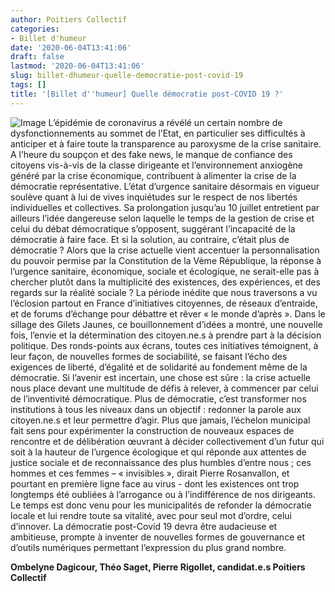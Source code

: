 ```yaml
---
author: Poitiers Collectif
categories:
- Billet d'humeur
date: '2020-06-04T13:41:06'
draft: false
lastmod: '2020-06-04T13:41:06'
slug: billet-dhumeur-quelle-democratie-post-covid-19
tags: []
title: '[Billet d''humeur] Quelle démocratie post-COVID 19 ?'
---
```


![Image](/images/2025/billet-dhumeur-quelle-democratie-post-covid-19/BilletOTP-1024x576.jpg) L’épidémie de coronavirus a révélé un certain nombre de dysfonctionnements au sommet de l’Etat, en particulier ses difficultés à anticiper et à faire toute la transparence au paroxysme de la crise sanitaire. A l’heure du soupçon et des fake news, le manque de confiance des citoyens vis-à-vis de la classe dirigeante et l’environnement anxiogène généré par la crise économique, contribuent à alimenter la crise de la démocratie représentative. L’état d’urgence sanitaire désormais en vigueur soulève quant à lui de vives inquiétudes sur le respect de nos libertés individuelles et collectives. Sa prolongation jusqu’au 10 juillet entretient par ailleurs l’idée dangereuse selon laquelle le temps de la gestion de crise et celui du débat démocratique s’opposent, suggérant l’incapacité de la démocratie à faire face. Et si la solution, au contraire, c’était plus de démocratie ? Alors que la crise actuelle vient accentuer la personnalisation du pouvoir permise par la Constitution de la Vème République, la réponse à l’urgence sanitaire, économique, sociale et écologique, ne serait-elle pas à chercher plutôt dans la multiplicité des existences, des expériences, et des regards sur la réalité sociale ? La période inédite que nous traversons a vu l’éclosion partout en France d’initiatives citoyennes, de réseaux d’entraide, et de forums d’échange pour débattre et rêver « le monde d’après ». Dans le sillage des Gilets Jaunes, ce bouillonnement d’idées a montré, une nouvelle fois, l’envie et la détermination des citoyen.ne.s à prendre part à la décision politique. Des ronds-points aux écrans, toutes ces initiatives témoignent, à leur façon, de nouvelles formes de sociabilité, se faisant l’écho des exigences de liberté, d’égalité et de solidarité au fondement même de la démocratie. Si l’avenir est incertain, une chose est sûre : la crise actuelle nous place devant une multitude de défis à relever, à commencer par celui de l’inventivité démocratique. Plus de démocratie, c’est transformer nos institutions à tous les niveaux dans un objectif : redonner la parole aux citoyen.ne.s et leur permettre d’agir. Plus que jamais, l’échelon municipal fait sens pour expérimenter la construction de nouveaux espaces de rencontre et de délibération œuvrant à décider collectivement d’un futur qui soit à la hauteur de l’urgence écologique et qui réponde aux attentes de justice sociale et de reconnaissance des plus humbles d’entre nous ; ces hommes et ces femmes – « invisibles », dirait Pierre Rosanvallon, et pourtant en première ligne face au virus - dont les existences ont trop longtemps été oubliées à l’arrogance ou à l’indifférence de nos dirigeants. Le temps est donc venu pour les municipalités de refonder la démocratie locale et lui rendre toute sa vitalité, avec pour seul mot d’ordre, celui d’innover. La démocratie post-Covid 19 devra être audacieuse et ambitieuse, prompte à inventer de nouvelles formes de gouvernance et d’outils numériques permettant l’expression du plus grand nombre. 

**Ombelyne Dagicour, Théo Saget, Pierre Rigollet, candidat.e.s Poitiers Collectif**
